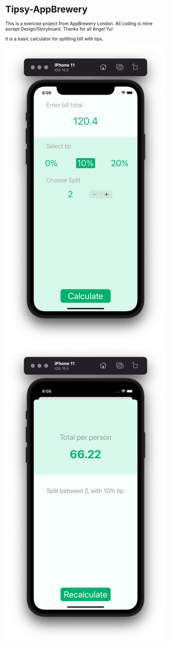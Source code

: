 # Tipsy-AppBrewery
This is a exercise project from AppBrewery London. All coding is mine except Design/Storyboard. Thanks for all Angel Yu!

It is a basic calculator for splitting bill with tips.


![](https://github.com/observer23/Tipsy-AppBrewery/blob/main/Tipsy/Screenshots/Tipsy-Home.png)
![](https://github.com/observer23/Tipsy-AppBrewery/blob/main/Tipsy/Screenshots/Tipsy-Result.png)
